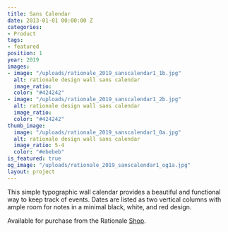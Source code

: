 ```yaml
---
title: Sans Calendar
date: 2013-01-01 00:00:00 Z
categories:
- Product
tags:
- featured
position: 1
year: 2019
images:
- image: "/uploads/rationale_2019_sanscalendar1_1b.jpg"
  alt: rationale design wall sans calendar
  image_ratio: 
  color: "#424242"
- image: "/uploads/rationale_2019_sanscalendar1_2b.jpg"
  alt: rationale design wall sans calendar
  image_ratio: 
  color: "#424242"
thumb_image:
  image: "/uploads/rationale_2019_sanscalendar1_0a.jpg"
  alt: rationale design wall sans calendar
  image_ratio: 5-4
  color: "#ebebeb"
is_featured: true
og_image: "/uploads/rationale_2019_sanscalendar1_og1a.jpg"
layout: project
---
```


This simple typographic wall calendar provides a beautiful and functional way to keep track of events. Dates are listed as two vertical columns with ample room for notes in a minimal black, white, and red design.

Available for purchase from the Rationale [Shop](https://rationale-design.com/shop/sans-wall-calendar/).

